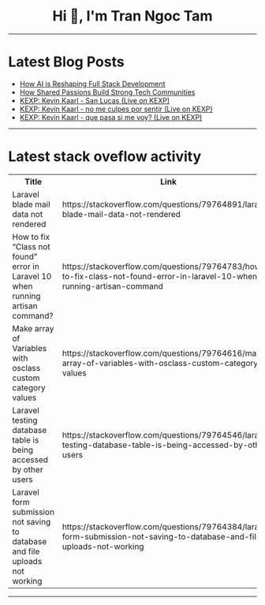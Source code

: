 <h1 align="center">Hi 👋, I'm Tran Ngoc Tam</h1>

---

# Latest Blog Posts 
<!-- BLOG-POST-LIST:START -->
- [How AI is Reshaping Full Stack Development](https://dev.to/pjdeveloper896/how-ai-is-reshaping-full-stack-development-p3k)
- [How Shared Passions Build Strong Tech Communities](https://dev.to/ian_haws_8fa94753620fa4f3/how-shared-passions-build-strong-tech-communities-3ej2)
- [KEXP: Kevin Kaarl - San Lucas &lpar;Live on KEXP&rpar;](https://dev.to/music_youtube/kexp-kevin-kaarl-san-lucas-live-on-kexp-4dc8)
- [KEXP: Kevin Kaarl - no me culpes por sentir &lpar;Live on KEXP&rpar;](https://dev.to/music_youtube/kexp-kevin-kaarl-no-me-culpes-por-sentir-live-on-kexp-1g6o)
- [KEXP: Kevin Kaarl - que pasa si me voy? &lpar;Live on KEXP&rpar;](https://dev.to/music_youtube/kexp-kevin-kaarl-que-pasa-si-me-voy-live-on-kexp-dkl)
<!-- BLOG-POST-LIST:END -->

---

# Latest stack oveflow activity
<table>
  <tr><th>Title</th><th>Link</th></tr>
  <!-- STACKOVERFLOW:START --><tr><td>Laravel blade mail data not rendered</td><td>https://stackoverflow.com/questions/79764891/laravel-blade-mail-data-not-rendered</td></tr><tr><td>How to fix “Class not found” error in Laravel 10 when running artisan command?</td><td>https://stackoverflow.com/questions/79764783/how-to-fix-class-not-found-error-in-laravel-10-when-running-artisan-command</td></tr><tr><td>Make array of Variables with osclass custom category values</td><td>https://stackoverflow.com/questions/79764616/make-array-of-variables-with-osclass-custom-category-values</td></tr><tr><td>Laravel testing database table is being accessed by other users</td><td>https://stackoverflow.com/questions/79764546/laravel-testing-database-table-is-being-accessed-by-other-users</td></tr><tr><td>Laravel form submission not saving to database and file uploads not working</td><td>https://stackoverflow.com/questions/79764384/laravel-form-submission-not-saving-to-database-and-file-uploads-not-working</td></tr><!-- STACKOVERFLOW:END -->
</table>

---


